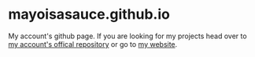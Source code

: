 # mayoisasauce.github.io
My account's github page. If you are looking for my projects head over to 
[my account's offical repository](https://github.com/MayoIsASauce/Jars) or go to
[my website](https://matt-august.com).

